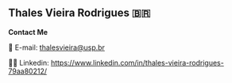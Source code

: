 ## Thales Vieira Rodrigues 🇧🇷

<!--
**Thavr/Thavr** is a ✨ _special_ ✨ repository because its `README.md` (this file) appears on your GitHub profile.

Here are some ideas to get you started:

- 🔭 I’m currently working on ...
- 🌱 I’m currently learning ...
- 👯 I’m looking to collaborate on ...
- 🤔 I’m looking for help with ...
- 💬 Ask me about ...
- 📫 How to reach me: ...
- 😄 Pronouns: ...
- ⚡ Fun fact: ...
-->

**Contact Me**

📧 E-mail: thalesvieira@usp.br

👨‍💼 Linkedin: https://www.linkedin.com/in/thales-vieira-rodrigues-79aa80212/
